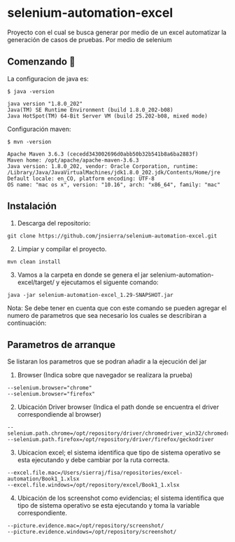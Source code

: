# selenium-automation-excel

Proyecto con el cual se busca generar por medio de un excel automatizar la generación de casos de pruebas. Por medio de selenium

## Comenzando 🚀

La configuracion de java es:

```
$ java -version

java version "1.8.0_202"
Java(TM) SE Runtime Environment (build 1.8.0_202-b08)
Java HotSpot(TM) 64-Bit Server VM (build 25.202-b08, mixed mode)
```

Configuración maven:
```
$ mvn -version

Apache Maven 3.6.3 (cecedd343002696d0abb50b32b541b8a6ba2883f)
Maven home: /opt/apache/apache-maven-3.6.3
Java version: 1.8.0_202, vendor: Oracle Corporation, runtime: /Library/Java/JavaVirtualMachines/jdk1.8.0_202.jdk/Contents/Home/jre
Default locale: en_CO, platform encoding: UTF-8
OS name: "mac os x", version: "10.16", arch: "x86_64", family: "mac"
```

## Instalación

1. Descarga del repositorio:
```
git clone https://github.com/jnsierra/selenium-automation-excel.git
```
2. Limpiar y compilar el proyecto.
```
mvn clean install
```
3. Vamos a la carpeta en donde se genera el jar selenium-automation-excel/target/ y ejecutamos el siguente comando:
```
java -jar selenium-automation-excel_1.29-SNAPSHOT.jar
```
Nota: Se debe tener en cuenta que con este comando se pueden agregar el numero de parametros que sea necesario los cuales se describiran a continuación:

## Parametros de arranque
Se listaran los parametros que se podran añadir a la ejecución del jar
1. Browser (Indica sobre que navegador se realizara la prueba)
```
--selenium.browser="chrome"
--selenium.browser="firefox"
```
2. Ubicación Driver browser (Indica el path donde se encuentra el driver correspondiende al browser)
```
--selenium.path.chrome=/opt/repository/driver/chromedriver_win32/chromedriver
--selenium.path.firefox=/opt/repository/driver/firefox/geckodriver
```
3. Ubicacion excel; el sistema identifica que tipo de sistema operativo se esta ejecutando y debe cambiar por la ruta correcta.
```
--excel.file.mac=/Users/sierraj/fisa/repositories/excel-automation/Book1_1.xlsx
--excel.file.windows=/opt/repository/excel/Book1_1.xlsx
```
4. Ubicación de los screenshot como evidencias; el sistema identifica que tipo de sistema operativo se esta ejecutando y toma la variable correspondiente.
```
--picture.evidence.mac=/opt/repository/screenshot/
--picture.evidence.windows=/opt/repository/screenshot/
```